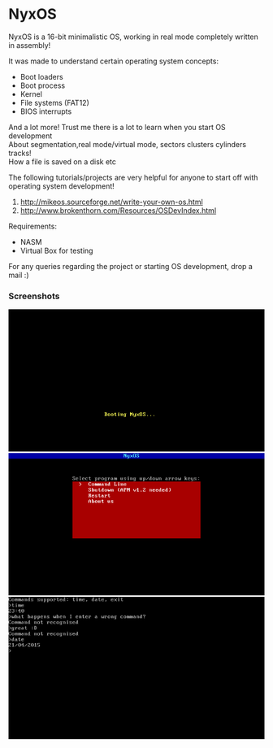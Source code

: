 # NyxOS
NyxOS is a 16-bit minimalistic OS, working in real mode completely written in assembly!

It was made to understand certain operating system concepts:
<ul>
<li>Boot loaders
<li>Boot process
<li>Kernel
<li>File systems (FAT12)
<li>BIOS interrupts
</ul>
And a lot more! Trust me there is a lot to learn when you start OS development<br>
About segmentation,real mode/virtual mode, sectors clusters cylinders tracks!<br>
How a file is saved on a disk etc

The following tutorials/projects are very helpful for anyone to start off with operating system development!

1) http://mikeos.sourceforge.net/write-your-own-os.html <br>
2) http://www.brokenthorn.com/Resources/OSDevIndex.html <br>


Requirements:
<ul>
<li>NASM
<li>Virtual Box for testing
</ul>

For any queries regarding the project or starting OS development, drop a mail :) <br>

<h3>Screenshots</h3>

![](capture1.png)
![](capture2.png)
![](capture3.png)
